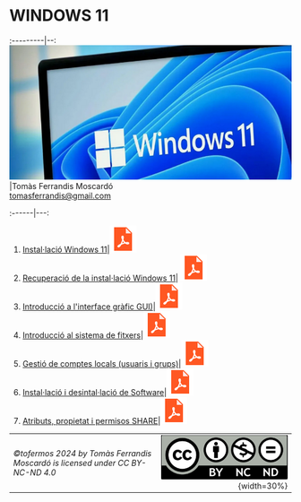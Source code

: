 # WINDOWS 11

:---------|--:
![](recursos/windows11.png)|Tomàs Ferrandis Moscardó<br>tomasferrandis@gmail.com <br>

:------|---:
1. [Instal·lació Windows 11](manteniment/instalar.md)|[![](recursos/iconopdf.png)](manteniment/instalar.pdf)
2. [Recuperació de la instal·lació Windows 11](manteniment/recuperar.md)|  [![](recursos/iconopdf.png)](manteniment/recuperar.pdf)
3. [Introducció a l'interface gràfic GUI)](interfaces/interfaces.md)|[![](recursos/iconopdf.png)](interfaces/interfaces.pdf)
4. [Introducció al sistema de fitxers](sf/fitxers.md)|[![](recursos/iconopdf.png)](sf/fitxers.pdf)
5. [Gestió de comptes locals (usuaris i grups)](gestions/comptesLocals.md)|[![](recursos/iconopdf.png)](gestions/comptesLocals.pdf)
6. [Instal·lació i desintal·lació de Software](software/software.md)|[![](recursos/iconopdf.png)](software/software.pdf)
7. [Atributs, propietat i permisos SHARE](gestions/permisos.md)|[![](recursos/iconopdf.png)](gestions/permisos.pdf)



|||
|:------|--:|
|*©tofermos 2024 by Tomàs Ferrandis Moscardó is licensed under CC BY-NC-ND 4.0*|![](recursos/CC_BY-NC-ND.png){width=30%}|
